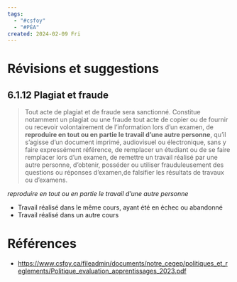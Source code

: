 ```yaml
---
tags:
  - "#csfoy"
  - "#PÉA"
created: 2024-02-09 Fri
---
```


# Révisions et suggestions

## 6.1.12 Plagiat et fraude
> Tout acte de plagiat et de fraude sera sanctionné. Constitue notamment un plagiat ou une fraude tout acte de copier ou de fournir ou recevoir volontairement de l’information lors d’un examen, de **reproduire en tout ou en partie le travail d’une autre personne**, qu’il s’agisse d’un document imprimé, audiovisuel ou électronique, sans y faire expressément référence, de remplacer un étudiant ou de se faire remplacer lors d’un examen, de remettre un travail réalisé par une autre personne, d’obtenir, posséder ou utiliser frauduleusement des questions ou réponses d’examen,de falsifier les résultats de travaux ou d’examens.

*reproduire en tout ou en partie le travail d’une autre personne*
* Travail réalisé dans le même cours, ayant été en échec ou abandonné
* Travail réalisé dans un autre cours

# Références
* https://www.csfoy.ca/fileadmin/documents/notre_cegep/politiques_et_reglements/Politique_evaluation_apprentissages_2023.pdf